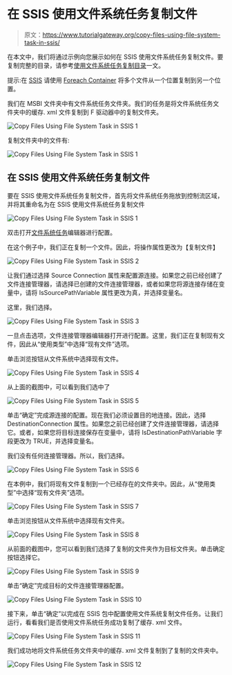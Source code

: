 # 在 SSIS 使用文件系统任务复制文件

> 原文：<https://www.tutorialgateway.org/copy-files-using-file-system-task-in-ssis/>

在本文中，我们将通过示例向您展示如何在 SSIS 使用文件系统任务复制文件。要复制完整的目录，请参考[使用文件系统任务复制目录](https://www.tutorialgateway.org/copy-directory-using-file-system-task-in-ssis/)一文。

提示:在 [SSIS](https://www.tutorialgateway.org/ssis/) 请使用 [Foreach Container](https://www.tutorialgateway.org/ssis-foreach-loop-file-enumerator/) 将多个文件从一个位置复制到另一个位置。

我们在 MSBI 文件夹中有文件系统任务文件夹。我们的任务是将文件系统任务文件夹中的缓存. xml 文件复制到 F 驱动器中的复制文件夹。

![Copy Files Using File System Task in SSIS 1](img/fd109ddc7179dbf2fe80ac780ecfd70e.png)

复制文件夹中的文件有:

![Copy Files Using File System Task in SSIS 1](img/88e9300406a5bfef98c5aa8599e7f12f.png)

## 在 SSIS 使用文件系统任务复制文件

要在 SSIS 使用文件系统任务复制文件，首先将文件系统任务拖放到控制流区域，并将其重命名为在 SSIS 使用文件系统任务复制文件

![Copy Files Using File System Task in SSIS 1](img/56e989e924d032f4242283e9d18a57a8.png)

双击打开[文件系统任务](https://www.tutorialgateway.org/file-system-task-in-ssis/)编辑器进行配置。

在这个例子中，我们正在复制一个文件。因此，将操作属性更改为【复制文件】

![Copy Files Using File System Task in SSIS 2](img/3b673b4d719bc92c1d9c9352eab124b6.png)

让我们通过选择 Source Connection 属性来配置源连接。如果您之前已经创建了文件连接管理器，请选择已创建的文件连接管理器，或者如果您将源连接存储在变量中，请将 IsSourcePathVariable 属性更改为真，并选择变量名。

这里，我们选择<new connection..="">。</new>

![Copy Files Using File System Task in SSIS 3](img/449d14fc1d8af1087985ee295bf9a6f7.png)

一旦点击<new connection..="">选项，文件连接管理器编辑器打开进行配置。这里，我们正在复制现有文件，因此从“使用类型”中选择“现有文件”选项。</new>

单击浏览按钮从文件系统中选择现有文件。

![Copy Files Using File System Task in SSIS 4](img/eeef772885b7a61f3170dc1b78fb4a9e.png)

从上面的截图中，可以看到我们选中了

![Copy Files Using File System Task in SSIS 5](img/deb258d21e0922a1e4c683a8e82a9983.png)

单击“确定”完成源连接的配置。现在我们必须设置目的地连接。因此，选择 DestinationConnection 属性。如果您之前已经创建了文件连接管理器，请选择它。或者，如果您将目标连接保存在变量中，请将 IsDestinationPathVariable 字段更改为 TRUE，并选择变量名。

我们没有任何连接管理器。所以，我们选择<new connection..="">。</new>

![Copy Files Using File System Task in SSIS 6](img/5f96b6c71f40e0dfaab77f4b044f9bef.png)

在本例中，我们将现有文件复制到一个已经存在的文件夹中。因此，从“使用类型”中选择“现有文件夹”选项。

![Copy Files Using File System Task in SSIS 7](img/541344dbfd49975d2d0b92fbc789faac.png)

单击浏览按钮从文件系统中选择现有文件夹。

![Copy Files Using File System Task in SSIS 8](img/6a3b578cca259c7936a6fbab919fd74d.png)

从前面的截图中，您可以看到我们选择了复制的文件夹作为目标文件夹。单击确定按钮选择它。

![Copy Files Using File System Task in SSIS 9](img/f5b0ad4955d25a8a5894cdd169f4ad03.png)

单击“确定”完成目标的文件连接管理器配置。

![Copy Files Using File System Task in SSIS 10](img/80645cd5205702a8136bc16b2124eaa0.png)

接下来，单击“确定”以完成在 SSIS 包中配置使用文件系统复制文件任务。让我们运行，看看我们是否使用文件系统任务成功复制了缓存. xml 文件。

![Copy Files Using File System Task in SSIS 11](img/1b4222a5cd81d6dc1ad3b91b081b86a7.png)

我们成功地将文件系统任务文件夹中的缓存. xml 文件复制到了复制的文件夹中。

![Copy Files Using File System Task in SSIS 12](img/54fb0e7e7d4d9c69b1e2cd5ba1afb171.png)